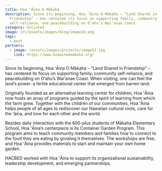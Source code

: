 ```yaml
---
title: Hoa ʻĀina O Mākaha
description: Since its beginning, Hoa ʻĀina O Mākaha – “Land Shared in
  Friendship” – has centered its focus on supporting family, community
  self-reliance, and peacebuilding on O‘ahu’s Waiʻanae Coast.
category: Unlisted
image: src/assets/images/blog/image10.png
tags:
  - post
partners:
  - image: /assets/images/projects/image53.jpg
    link: https://www.hoaainaomakaha.org/
---
```

Since its beginning, Hoa ʻĀina O Mākaha – “Land Shared in Friendship” – has centered its focus on supporting family, community self-reliance, and peacebuilding on O‘ahu’s Waiʻanae Coast. When visiting, one can feel the land’s power: a fertile educational center that emerged from barren land.

Originally founded as an alternative learning center for children, Hoa ʻĀina now hosts an array of programs guided by the spirit of learning from which the farm grew. Together with the children of our communities, Hoa ʻĀina helps people of all ages to rediscover our Hawaiian cultural roots, care for the ‘āina, and love for each other and the world.

Besides daily interaction with the 600-plus students of Mākaha Elementary School, Hoa ʻĀina’s centerpiece is its Container Garden Program. This program aims to teach community members and families how to connect to the food they are eating by growing it themselves. The workshops are free, and Hoa ʻĀina provides materials to start and maintain your own home garden.

HACBED worked with Hoa ʻĀina to support its organizational sustainability, leadership development, and emerging partnerships.
